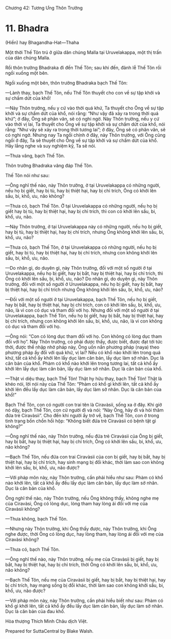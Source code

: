  

Chương 42: Tương Ưng Thôn Trưởng

# 11\. Bhadra

(Hiền) hay Bhagandha-Hat—Thaha

Một thời Thế Tôn trú ở giữa dân chúng Malla tại Uruvelakappa, một thị trấn của dân chúng Malla.

Rồi thôn trưởng Bhadraka đi đến Thế Tôn; sau khi đến, đảnh lễ Thế Tôn rồi ngồi xuống một bên.

Ngồi xuống một bên, thôn trưởng Bhadraka bạch Thế Tôn:

—Lành thay, bạch Thế Tôn, nếu Thế Tôn thuyết cho con về sự tập khởi và sự chấm dứt của khổ!

—Này Thôn trưởng, nếu y cứ vào thời quá khứ, Ta thuyết cho Ông về sự tập khởi và sự chấm dứt của khổ, nói rằng: “Như vậy đã xảy ra trong thời quá khứ”; ở đây, Ông sẽ phân vân, sẽ có nghi ngờ. Này Thôn trưởng, nếu y cứ vào thời vị lai, Ta thuyết cho Ông về sự tập khởi và sự chấm dứt của khổ, nói rằng: “Như vậy sẽ xảy ra trong thời tương lai”; ở đây, Ông sẽ có phân vân, sẽ có nghi ngờ. Nhưng nay Ta ngồi chính ở đây, này Thôn trưởng, với Ông cũng ngồi ở đây, Ta sẽ thuyết cho Ông về sự tập khởi và sự chấm dứt của khổ. Hãy lắng nghe và suy nghiệm kỹ, Ta sẽ nói.

—Thưa vâng, bạch Thế Tôn.

Thôn trưởng Bhadraka vâng đáp Thế Tôn.

Thế Tôn nói như sau:

—Ông nghĩ thế nào, này Thôn trưởng, ở tại Uruvelakappa có những người, nếu họ bị giết, hay bị tù, hay bị thiệt hại, hay bị chỉ trích, Ông có khởi lên sầu, bi, khổ, ưu, não không?

—Thưa có, bạch Thế Tôn. Ở tại Uruvelakappa có những người, nếu họ bị giết hay bị tù, hay bị thiệt hại, hay bị chỉ trích, thì con có khởi lên sầu, bi, khổ, ưu, não.

—Này Thôn trưởng, ở tại Uruvelakappa này có những người, nếu họ bị giết, hay bị tù, hay bị thiệt hại, hay bị chỉ trích, nhưng Ông không khởi lên sầu, bi, khổ, ưu, não?

—Thưa có, bạch Thế Tôn, ở tại Uruvelakappa có những người, nếu họ bị giết, hay bị tù, hay bị thiệt hại, hay bị chỉ trích, nhưng con không khởi lên sầu, bi, khổ, ưu, não.

—Do nhân gì, do duyên gì, này Thôn trưởng, đối với một số người ở tại Uruvelakappa, nếu họ bị giết, hay bị bắt, hay bị thiệt hại, hay bị chỉ trích, thì Ông có khởi lên sầu, bi, khổ, ưu, não? Do nhân gì, do duyên gì, này Thôn trưởng, đối với một số người ở Uruvelakappa, nếu họ bị giết, hay bị bắt, hay bị thiệt hại, hay bị chỉ trích nhưng Ông không khởi lên sầu, bi, khổ, ưu, não?

—Ðối với một số người ở tại Uruvelakappa, bạch Thế Tôn, nếu họ bị giết, hay bị bắt, hay bị thiệt hại, hay bị chỉ trích, con có khởi lên sầu, bi, khổ, ưu, não, là vì con có dục và tham đối với họ. Nhưng đối với một số người ở tại Uruvelakappa, bạch Thế Tôn, nếu họ bị giết, hay bị bắt, hay bị thiệt hại, hay bị chỉ trích, nhưng con không khởi lên sầu, bi, khổ, ưu, não, là vì con không có dục và tham đối với họ.

—Ông nói: “Con có lòng dục tham đối với họ. Con không có lòng dục tham đối với họ”. Này Thôn trưởng, có phải được thấy, được biết, được đạt tới tức thời, được thể nhập nhờ pháp này, Ông uốn nắn phương pháp (naya) theo phương pháp ấy đối với quá khứ, vị lai? Nếu có khổ nào khởi lên trong quá khứ, tất cả khổ ấy khởi lên lấy dục làm căn bản, lấy dục làm sở nhân. Dục là căn bản của khổ. Phàm có khổ nào khởi lên trong tương lai, tất cả khổ ấy khởi lên lấy dục làm căn bản, lấy dục làm sở nhân. Dục là căn bản của khổ.

—Thật vi diệu thay, bạch Thế Tôn! Thật hy hữu thay, bạch Thế Tôn! Thật là khéo nói, lời nói này của Thế Tôn: “Phàm có khổ gì khởi lên, tất cả khổ ấy khởi lên đều lấy dục làm căn bản, lấy dục làm sở nhân. Dục là căn bản của khổ!”

Bạch Thế Tôn, con có người con trai tên là Ciravàsii, sống xa ở đây. Khi giờ nó dậy, bạch Thế Tôn, con cử người đi và nói: “Này Ông, hãy đi và hỏi thăm đứa trẻ Ciravàsii”. Cho đến khi người ấy trở về, bạch Thế Tôn, con ở trong tình trạng bồn chồn hồi hộp: “Không biết đứa trẻ Ciravàsii có bệnh tật gì không?”

—Ông nghĩ thế nào, này Thôn trưởng, nếu đứa trẻ Ciravàsii của Ông bị giết, hay bị bắt, hay bị thiệt hại, hay bị chỉ trích, Ông có khởi lên sầu, bi, khổ, ưu, não không?

—Bạch Thế Tôn, nếu đứa con trai Ciravàsii của con bị giết, hay bị bắt, hay bị thiệt hại, hay bị chỉ trích, hay sinh mạng bị đổi khác, thời làm sao con không khởi lên sầu, bi, khổ, ưu, não được?

—Với pháp môn này, này Thôn trưởng, cần phải hiểu như sau: Phàm có khổ nào khởi lên, tất cả khổ ấy đều lấy dục làm căn bản, lấy dục làm sở nhân. Dục là căn bản của khổ.

Ông nghĩ thế nào, này Thôn trưởng, nếu Ông không thấy, không nghe mẹ của Ciravàsi, Ông có lòng dục, lòng tham hay lòng ái đối với mẹ của Ciravàsii không?

—Thưa không, bạch Thế Tôn.

—Nhưng này Thôn trưởng, khi Ông thấy được, này Thôn trưởng, khi Ông nghe được, thời Ông có lòng dục, hay lòng tham, hay lòng ái đối với mẹ của Ciravàsi không?

—Thưa có, bạch Thế Tôn.

—Ông nghĩ thế nào, này Thôn trưởng, nếu mẹ của Ciravàsii bị giết, hay bị bắt, hay bị thiệt hại, hay bị chỉ trích, thời Ông có khởi lên sầu, bi, khổ, ưu, não không?

—Bạch Thế Tôn, nếu mẹ của Ciravàsii bị giết, hay bị bắt, hay bị thiệt hại, hay bị chỉ trích, hay mạng sống bị đổi khác, thời làm sao con không khởi sầu, bi, khổ, ưu, não được?

—Với pháp môn này, này Thôn trưởng, cần phải hiểu biết như sau: Phàm có khổ gì khởi lên, tất cả khổ ấy đều lấy dục làm căn bản, lấy dục làm sở nhân. Dục là căn bản của đau khổ.

Hòa thượng Thích Minh Châu dịch Việt.

Prepared for SuttaCentral by Blake Walsh.